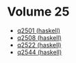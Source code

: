 # Volume 25

* [q2501 (haskell)](haskell/q2501.hs)
* [q2508 (haskell)](haskell/q2508.hs)
* [q2522 (haskell)](haskell/q2522.hs)
* [q2544 (haskell)](haskell/q2544.hs)
